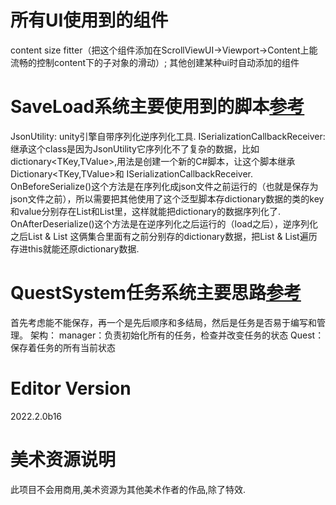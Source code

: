 # 所有UI使用到的组件
content size fitter（把这个组件添加在ScrollViewUI->Viewport->Content上能流畅的控制content下的子对象的滑动）;
其他创建某种ui时自动添加的组件
# SaveLoad系统主要使用到的脚本[参考](https://github.com/shapedbyrainstudios/save-load-system"保存系统")
JsonUtility: unity引擎自带序列化逆序列化工具.
ISerializationCallbackReceiver:继承这个class是因为JsonUtility它序列化不了复杂的数据，比如dictionary<TKey,TValue>,用法是创建一个新的C#脚本，让这个脚本继承 Dictionary<TKey,TValue>和 ISerializationCallbackReceiver.
OnBeforeSerialize()这个方法是在序列化成json文件之前运行的（也就是保存为json文件之前），所以需要把其他使用了这个泛型脚本存dictionary数据的类的key和value分别存在List<Key>和List<Value>里，这样就能把dictionary的数据序列化了.
OnAfterDeserialize()这个方法是在逆序列化之后运行的（load之后），逆序列化之后List<Key> & List<Value> 这俩集合里面有之前分别存的dictionary数据，把List<Key> & List<Value>遍历存进this就能还原dictionary数据.
# QuestSystem任务系统主要思路[参考](https://github.com/shapedbyrainstudios/quest-system"任务系统")
首先考虑能不能保存，再一个是先后顺序和多结局，然后是任务是否易于编写和管理。
架构：
manager：负责初始化所有的任务，检查并改变任务的状态
Quest：保存着任务的所有当前状态

# Editor Version
2022.2.0b16
# 美术资源说明
此项目不会用商用,美术资源为其他美术作者的作品,除了特效.
